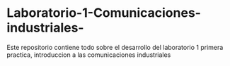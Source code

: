 # Laboratorio-1-Comunicaciones-industriales-
Este repositorio contiene  todo sobre  el desarrollo del laboratorio 1 primera practica, introduccion a las comunicaciones industriales 
